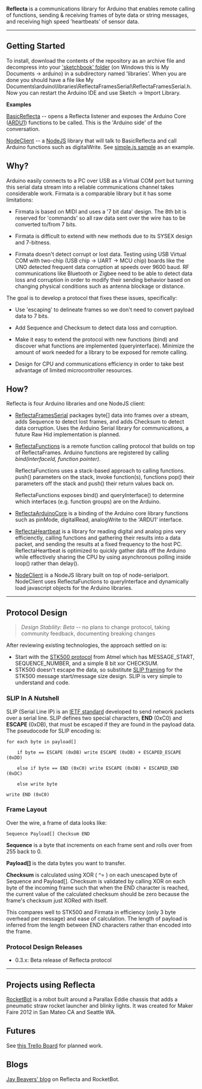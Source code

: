 __Reflecta__ is a communications library for Arduino that enables remote calling of functions, sending & receiving frames of byte data or string messages, and receiving high speed 'heartbeats' of sensor data.

---

## Getting Started

To install, download the contents of the repository as an archive file and decompress into your ['sketchbook' folder](http://arduino.cc/it/Reference/Libraries) (on Windows this is My Documents -> arduino) in a subdirectory named 'libraries'.  When you are done you should have a file like My Documents\arduino\libraries\ReflectaFramesSerial\ReflectaFramesSerial.h.  Now you can restart the Arduino IDE and use Sketch -> Import Library.

__Examples__

[BasicReflecta](https://github.com/JayBeavers/Reflecta/blob/master/Samples/BasicReflecta/BasicReflecta.ino) -- opens a Reflecta listener and exposes the Arduino Core ([ARDU1](https://github.com/JayBeavers/Reflecta/blob/master/NodeClient/node_modules/reflecta_ARDU1.js)) functions to be called.  This is the 'Arduino side' of the conversation.

[NodeClient](https://github.com/JayBeavers/Reflecta/tree/master/NodeClient) -- a [NodeJS](http://nodejs.org/) library that will talk to BasicReflecta and call Arduino functions such as digitalWrite.  See [simple.js sample](https://github.com/JayBeavers/Reflecta/blob/master/NodeClient/samples/simple.js) as an example.

## Why?

Arduino easily connects to a PC over USB as a Virtual COM port but turning this serial data stream into a reliable communications channel takes considerable work.  Firmata is a comparable library but it has some limitations:

- Firmata is based on MIDI and uses a '7 bit data' design.  The 8th bit is reserved for 'commands' so all raw data sent over the wire has to be converted to/from 7 bits.

- Firmata is difficult to extend with new methods due to its SYSEX design and 7-bitness.

- Firmata doesn't detect corrupt or lost data.  Testing using USB Virtual COM with two-chip (USB chip -> UART -> MCU chip) boards like the UNO detected frequent data corruption at speeds over 9600 baud.  RF communications like Bluetooth or Zigbee need to be able to detect data loss and corruption in order to modify their sending behavior based on changing physical conditions such as antenna blockage or distance.

The goal is to develop a protocol that fixes these issues, specifically:

- Use 'escaping' to delineate frames so we don't need to convert payload data to 7 bits.

- Add Sequence and Checksum to detect data loss and corruption.

- Make it easy to extend the protocol with new functions (bind) and discover what functions are implemented (queryinterface).  Minimize the amount of work needed for a library to be exposed for remote calling.

- Design for CPU and communications efficiency in order to take best advantage of limited microcontroller resources.

## How?

Reflecta is four Arduino libraries and one NodeJS client:

- [ReflectaFramesSerial](https://github.com/JayBeavers/Reflecta/tree/master/ReflectaFramesSerial) packages byte[] data into frames over a stream, adds Sequence to detect lost frames, and adds Checksum to detect data corruption. Uses the Arduino Serial library for communications, a future Raw Hid implementation is planned.

- [ReflectaFunctions](https://github.com/JayBeavers/Reflecta/tree/master/ReflectaFunctions) is a remote function calling protocol that builds on top of ReflectaFrames.  Arduino functions are registered by calling _bind(interfaceId, function pointer)_.

  ReflectaFunctions uses a stack-based approach to calling functions. push() parameters on the stack, invoke function(s), functions pop() their parameters off the stack and push() their return values back on.

  ReflectaFunctions exposes bind() and queryInterface() to determine which interfaces (e.g. function groups) are on the Arduino.

- [ReflectaArduinoCore](https://github.com/JayBeavers/Reflecta/tree/master/ReflectaArduinoCore) is a binding of the Arduino core library functions such as pinMode, digitalRead, analogWrite to the 'ARDU1' interface.

- [ReflectaHeartbeat](https://github.com/JayBeavers/Reflecta/tree/master/ReflectaHeartbeat) is a library for reading digital and analog pins very efficienctly, calling functions and gathering their results into a data packet, and sending the results at a fixed frequency to the host PC.  ReflectaHeartbeat is optimized to quickly gather data off the Arduino while effectively sharing the CPU by using asynchronous polling inside loop() rather than delay().

- [NodeClient](https://github.com/JayBeavers/Reflecta/tree/master/NodeClient) is a NodeJS library built on top of node-serialport.  NodeClient uses ReflectaFunctions to queryInterface and dynamically load javascript objects for the Arduino libraries.

---

## Protocol Design

> _Design Stability: Beta_ -- no plans to change protocol, taking community feedback, documenting breaking changes

After reviewing existing technologies, the approach settled on is:

- Start with the [STK500 protocol](http://www.atmel.com/Images/doc2591.pdf) from Atmel which has MESSAGE\_START, SEQUENCE\_NUMBER, and a simple 8 bit xor CHECKSUM.
- STK500 doesn't escape the data, so substitute [SLIP framing](http://www.ietf.org/rfc/rfc1055.txt) for the STK500 message start/message size design.  SLIP is very simple to understand and code.

### SLIP In A Nutshell ###

SLIP (Serial Line IP) is an [IETF standard](http://www.ietf.org/rfc/rfc1055.txt) developed to send network packets over a serial line.  SLIP defines two special characters, __END__ (0xC0) and __ESCAPE__ (0xDB), that must be escaped if they are found in the payload data.  The pseudocode for SLIP encoding is:

    for each byte in payload[]

        if byte == ESCAPE (0xDB) write ESCAPE (0xDB) + ESCAPED_ESCAPE (0xDD)

        else if byte == END (0xC0) write ESCAPE (0xDB) + ESCAPED_END (0xDC)

        else write byte

    write END (0xC0)

### Frame Layout

Over the wire, a frame of data looks like:

    Sequence Payload[] Checksum END

__Sequence__ is a byte that increments on each frame sent and rolls over from 255 back to 0.

__Payload[]__ is the data bytes you want to transfer.

__Checksum__ is calculated using XOR ( ^= ) on each unescaped byte of Sequence and Payload[].  Checksum is validated by calling XOR on each byte of the incoming frame such that when the END character is reached, the current value of the calculated checksum should be zero because the frame's checksum just XORed with itself.

This compares well to STK500 and Firmata in efficiency (only 3 byte overhead per message) and ease of calculation.  The length of payload is inferred from the length between END characters rather than encoded into the frame.

### Protocol Design Releases

- 0.3.x: Beta release of Reflecta protocol

---

## Projects using Reflecta

[RocketBot](https://github.com/JayBeavers/RocketBot) is a robot built around a Parallax Eddie chassis that adds a pneumatic straw rocket launcher and blinky lights.  It was created for Maker Faire 2012 in San Mateo CA and Seattle WA.

## Futures

See [this Trello Board](https://trello.com/board/reflecta/4fe0b182caf51043640db94b) for planned work.

## Blogs

[Jay Beavers' blog](http://blog.jaybeavers.org/) on Reflecta and RocketBot.